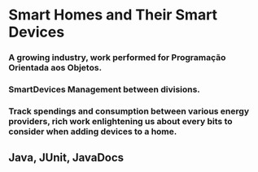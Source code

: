# Smart Homes and Their Smart Devices
### A growing industry, work performed for Programação Orientada aos Objetos.
### SmartDevices Management between divisions.
### Track spendings and consumption between various energy providers, rich work enlightening us about every bits to consider when adding devices to a home.

## Java, JUnit, JavaDocs

